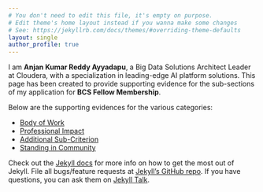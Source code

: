 ```yaml
---
# You don't need to edit this file, it's empty on purpose.
# Edit theme's home layout instead if you wanna make some changes
# See: https://jekyllrb.com/docs/themes/#overriding-theme-defaults
layout: single
author_profile: true
---
```



I am **Anjan Kumar Reddy Ayyadapu**, a Big Data Solutions Architect Leader at Cloudera, with a specialization in leading-edge AI platform solutions. This page has been created to provide supporting evidence for the sub-sections of my application for **BCS Fellow Membership**.

Below are the supporting evidences for the various categories:

- [Body of Work][bodyofwork]
- [Professional Impact][professional]
- [Additional Sub-Criterion][sub]
- [Standing in Community][community]

[bodyofwork]: https://anjankumarayyadapu.github.io/BCS/Body%20of%20Work/
[professional]: https://anjankumarayyadapu.github.io/BCS/Body%20of%20Work/
[sub]: https://anjankumarayyadapu.github.io/BCS/Body%20of%20Work/
[community]: https://anjankumarayyadapu.github.io/BCS/Body%20of%20Work/

Check out the [Jekyll docs][jekyll-docs] for more info on how to get the most out of Jekyll. File all bugs/feature requests at [Jekyll’s GitHub repo][jekyll-gh]. If you have questions, you can ask them on [Jekyll Talk][jekyll-talk].

[jekyll-docs]: https://jekyllrb.com/docs/home
[jekyll-gh]:   https://github.com/jekyll/jekyll
[jekyll-talk]: https://talk.jekyllrb.com/
